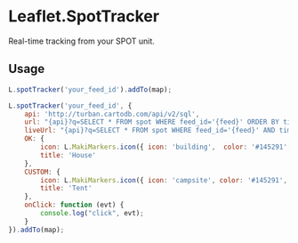 Leaflet.SpotTracker
===================

Real-time tracking from your SPOT unit.

Usage
-----

```JavaScript
L.spotTracker('your_feed_id').addTo(map);
```

```JavaScript
L.spotTracker('your_feed_id', {
	api: 'http://turban.cartodb.com/api/v2/sql',
	url: "{api}?q=SELECT * FROM spot WHERE feed_id='{feed}' ORDER BY timestamp",
	liveUrl: "{api}?q=SELECT * FROM spot WHERE feed_id='{feed}' AND timestamp > {timestamp} ORDER BY timestamp",
	OK: {
		icon: L.MakiMarkers.icon({ icon: 'building',  color: '#145291', size: 'm' }),
		title: 'House'
	},
	CUSTOM: {
		icon: L.MakiMarkers.icon({ icon: 'campsite', color: '#145291', size: 'm' }),
		title: 'Tent'
	},
	onClick: function (evt) {
		console.log("click", evt);
	}			
}).addTo(map);
```